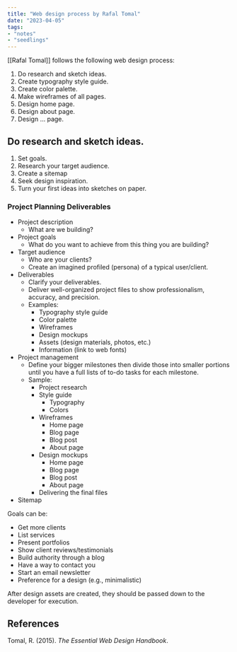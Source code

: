 ```yaml
---
title: "Web design process by Rafal Tomal"
date: "2023-04-05"
tags:
- "notes"
- "seedlings"
---
```


[[Rafal Tomal]] follows the following web design process:
1. Do research and sketch ideas.
2. Create typography style guide.
3. Create color palette.
4. Make wireframes of all pages.
5. Design home page.
6. Design about page.
7. Design ... page.

## Do research and sketch ideas.

1. Set goals.
2. Research your target audience.
3. Create a sitemap
4. Seek design inspiration.
5. Turn your first ideas into sketches on paper.

### Project Planning Deliverables

- Project description
	- What are we building?
- Project goals
	- What do you want to achieve from this thing you are building?
- Target audience
	- Who are your clients?
	- Create an imagined profiled (persona) of a typical user/client.
- Deliverables
	- Clarify your deliverables.
	- Deliver well-organized project files to show professionalism, accuracy, and precision.
	- Examples:
		- Typography style guide
		- Color palette
		- Wireframes
		- Design mockups
		- Assets (design materials, photos, etc.)
		- Information (link to web fonts)
- Project management
	- Define your bigger milestones then divide those into smaller portions until you have a full lists of to-do tasks for each milestone.
	- Sample:
		- Project research
		- Style guide
			- Typography
			- Colors
		- Wireframes
			- Home page
			- Blog page
			- Blog post
			- About page
		- Design mockups
			- Home page
			- Blog page
			- Blog post
			- About page
		- Delivering the final files
- Sitemap

Goals can be:
- Get more clients
- List services
- Present portfolios
- Show client reviews/testimonials
- Build authority through a blog
- Have a way to contact you
- Start an email newsletter
- Preference for a design (e.g., minimalistic)

After design assets are created, they should be passed down to the developer for execution.



## References

Tomal, R. (2015). _The Essential Web Design Handbook_.